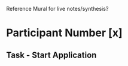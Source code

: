 Reference Mural for live notes/synthesis?



# Participant Number [x]



## Task - Start Application



